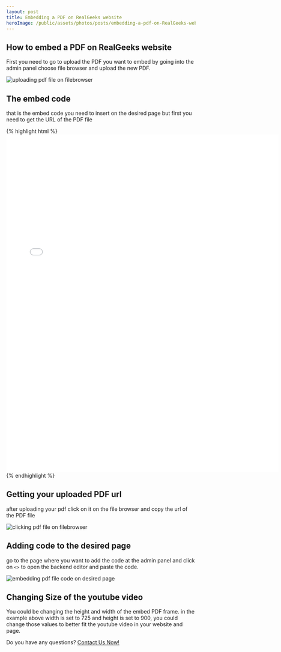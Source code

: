 ```yaml
---
layout: post
title: Embedding a PDF on RealGeeks website
heroImage: /public/assets/photos/posts/embedding-a-pdf-on-RealGeeks-website/showing-pdf-file-on-desired-page.png
---
```


<h2>How to embed a PDF on RealGeeks website</h2>

<p>First you need to go to upload the PDF you want to embed by going into the admin panel choose file browser and upload the new PDF.</p>
<img src="{{ site.url }}/public/assets/photos/posts/embedding-a-pdf-on-RealGeeks-website/uploading-pdf-file-on-filebrowser.png" alt="uploading pdf file on filebrowser"/>

<h2>The embed code</h2>
<p>that is the embed code you need to insert on the desired page but first you need to get the URL of the PDF file</p>
{% highlight html %}
<!-- change YOUR_PDF_URL to the URL of your PDF file  -->
<iframe width="725" height="900" src="YOUR_PDF_URL" frameborder="0"></iframe>
{% endhighlight %}

<h2>Getting your uploaded PDF url</h2>
<p>after uploading your pdf click on it on the file browser and copy the url of the PDF file</p>
<img src="{{ site.url }}/public/assets/photos/posts/embedding-a-pdf-on-RealGeeks-website/clicking-pdf-file-on-filebrowser.png" alt="clicking pdf file on filebrowser"/>
<!-- <p>copy the url of the PDF file</p>
<img src="{{ site.url }}/public/assets/photos/posts/embedding-a-pdf-on-RealGeeks-website/copying-URL-of-pdf-file-on-filebrowser.png" alt="copying URL of pdf file on filebrowser"/> -->

<h2>Adding code to the desired page</h2>
<p>go to the page where you want to add the code at the admin panel and click on <code class="language-plaintext highlighter-rouge"><></code> to open the backend editor and paste the code.</p>
<img src="{{ site.url }}/public/assets/photos/posts/embedding-a-pdf-on-RealGeeks-website/embedding-pdf-file-code-on-desired-page.png" alt="embedding pdf file code on desired page"/>

<!-- <h2>The PDF should show now on the new page</h2>
<img src="{{ site.url }}/public/assets/photos/posts/embedding-a-pdf-on-RealGeeks-website/showing-pdf-file-on-desired-page.png" alt="showing pdf file on desired page"/> -->

<h2>Changing Size of the youtube video</h2>
<p>You could be changing the height and width of the embed PDF frame. in the example above width is set to 725 and height is set to 900, you could change those values to better fit the youtube video in your website and page.</p>

<p>Do you have any questions? <a href="/contact-rauof/">Contact Us Now!</a></p>
